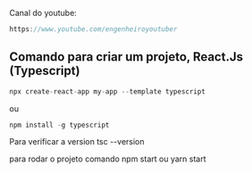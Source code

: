 Canal do youtube:

```js
https://www.youtube.com/engenheiroyoutuber
```

## Comando para criar um projeto, React.Js (Typescript)

```js
npx create-react-app my-app --template typescript
```
ou

```js
npm install -g typescript 
```

Para verificar a version
tsc --version

para rodar o projeto
comando
npm start
ou
yarn start
